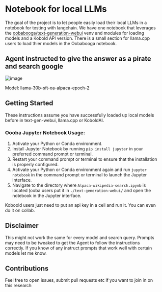 


# Notebook for local LLMs

The goal of the project is to let people easily load their local LLMs in a notebook for testing with langchain. We have one notebook  that leverages the [oobabooga/text-generation-webui](https://github.com/oobabooga/text-generation-webui) venv and modules for loading models and a Kobold API version. There is a small section for llama.cpp users to load thier models in the Oobabooga notebook.

## Agent instructed to give the answer as a pirate and search google
![image](https://i.imgur.com/pt4XYcL.png)

Model: llama-30b-sft-oa-alpaca-epoch-2

## Getting Started
These instructions assume you have successfully loaded up local models before in text-gen-webui, llama.cpp or KoboldAI.


### Oooba Jupyter Notebook Usage:
1. Activate your Python or Conda environment.
2. Install Jupyter Notebook by running `pip install jupyter` in your preferred command prompt or terminal.
3. Restart your command prompt or terminal to ensure that the installation is properly configured.
4. Activate your Python or Conda environment again and run `jupyter notebook` in the command prompt or terminal to launch the Jupyter interface.
5. Navigate to the directory where `Alpaca-wikipedia-search.ipynb` is located (ooba users put it in `./text-generation-webui/` and open the notebook in the Jupyter interface.

Koboold users just need to put an api key in a cell and run it. You can even do it on collab.

## Disclaimer
This might not work the same for every model and search query. Prompts may need to be tweaked to get the Agent to follow the instructions correctly. If you know of any instruct prompts that work well with certain models let me know.


## Contributions
Feel free to open issues, submit pull requests etc if you want to join in on this research


